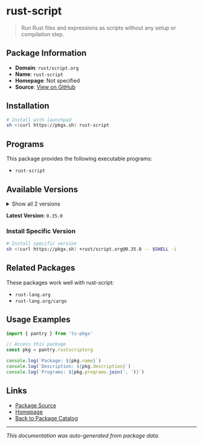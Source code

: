 # rust-script

> Run Rust files and expressions as scripts without any setup or compilation step.

## Package Information

- **Domain**: `rust/script.org`
- **Name**: `rust-script`
- **Homepage**: Not specified
- **Source**: [View on GitHub](https://github.com/pkgxdev/pantry/tree/main/projects/rust-script.org/package.yml)

## Installation

```bash
# Install with launchpad
sh <(curl https://pkgx.sh) rust-script
```

## Programs

This package provides the following executable programs:

- `rust-script`

## Available Versions

<details>
<summary>Show all 2 versions</summary>

- `0.35.0`, `0.34.0`

</details>

**Latest Version**: `0.35.0`

### Install Specific Version

```bash
# Install specific version
sh <(curl https://pkgx.sh) +rust/script.org@0.35.0 -- $SHELL -i
```

## Related Packages

These packages work well with rust-script:

- `rust-lang.org`
- `rust-lang.org/cargo`

## Usage Examples

```typescript
import { pantry } from 'ts-pkgx'

// Access this package
const pkg = pantry.rustscriptorg

console.log(`Package: ${pkg.name}`)
console.log(`Description: ${pkg.description}`)
console.log(`Programs: ${pkg.programs.join(', ')}`)
```

## Links

- [Package Source](https://github.com/pkgxdev/pantry/tree/main/projects/rust-script.org/package.yml)
- [Homepage](#)
- [Back to Package Catalog](../package-catalog.md)

---

*This documentation was auto-generated from package data.*
